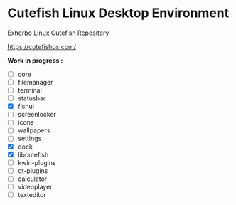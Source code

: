 # Cutefish Linux Desktop Environment
Exherbo Linux Cutefish Repository

https://cutefishos.com/

**Work in progress :**

- [ ] core
- [ ] filemanager
- [ ] terminal
- [ ] statusbar
- [X] fishui
- [ ] screenlocker
- [ ] icons
- [ ] wallpapers
- [ ] settings
- [X] dock
- [X] libcutefish
- [ ] kwin-plugins
- [ ] qt-plugins
- [ ] calculator
- [ ] videoplayer
- [ ] texteditor
